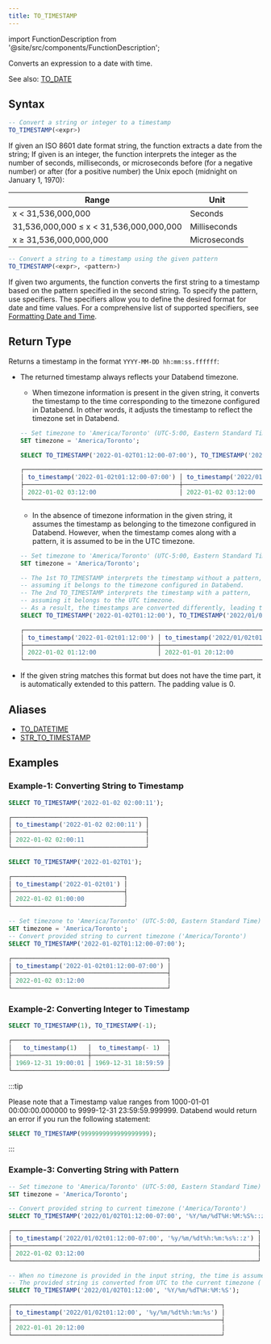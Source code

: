 ```yaml
---
title: TO_TIMESTAMP
---
```

import FunctionDescription from '@site/src/components/FunctionDescription';

<FunctionDescription description="Introduced or updated: v1.2.397"/>

Converts an expression to a date with time.

See also: [TO_DATE](to-date)

## Syntax

```sql
-- Convert a string or integer to a timestamp
TO_TIMESTAMP(<expr>)
```

If given an ISO 8601 date format string, the function extracts a date from the string; If given is an integer, the function interprets the integer as the number of seconds, milliseconds, or microseconds before (for a negative number) or after (for a positive number) the Unix epoch (midnight on January 1, 1970):

| Range                                       | Unit                 |
|---------------------------------------------|----------------------|
| x < 31,536,000,000                          | Seconds              |
| 31,536,000,000 ≤ x < 31,536,000,000,000     | Milliseconds         |
| x ≥ 31,536,000,000,000                      | Microseconds         |

```sql
-- Convert a string to a timestamp using the given pattern
TO_TIMESTAMP(<expr>, <pattern>)
```

If given two arguments, the function converts the first string to a timestamp based on the pattern specified in the second string. To specify the pattern, use specifiers. The specifiers allow you to define the desired format for date and time values. For a comprehensive list of supported specifiers, see [Formatting Date and Time](../../00-sql-reference/10-data-types/20-data-type-time-date-types.md#formatting-date-and-time).

## Return Type

Returns a timestamp in the format `YYYY-MM-DD hh:mm:ss.ffffff`: 

- The returned timestamp always reflects your Databend timezone.
    - When timezone information is present in the given string, it converts the timestamp to the time corresponding to the timezone configured in Databend. In other words, it adjusts the timestamp to reflect the timezone set in Databend.

    ```sql
    -- Set timezone to 'America/Toronto' (UTC-5:00, Eastern Standard Time)
    SET timezone = 'America/Toronto';

    SELECT TO_TIMESTAMP('2022-01-02T01:12:00-07:00'), TO_TIMESTAMP('2022/01/02T01:12:00-07:00', '%Y/%m/%dT%H:%M:%S%::z');

    ┌────────────────────────────────────────────────────────────────────────────────────────────────────────────────┐
    │ to_timestamp('2022-01-02t01:12:00-07:00') │ to_timestamp('2022/01/02t01:12:00-07:00', '%y/%m/%dt%h:%m:%s%::z') │
    ├───────────────────────────────────────────┼────────────────────────────────────────────────────────────────────┤
    │ 2022-01-02 03:12:00                       │ 2022-01-02 03:12:00                                                │
    └────────────────────────────────────────────────────────────────────────────────────────────────────────────────┘
    ```

    - In the absence of timezone information in the given string, it assumes the timestamp as belonging to the timezone configured in Databend. However, when the timestamp comes along with a pattern, it is assumed to be in the UTC timezone.

    ```sql
    -- Set timezone to 'America/Toronto' (UTC-5:00, Eastern Standard Time)
    SET timezone = 'America/Toronto';
    
    -- The 1st TO_TIMESTAMP interprets the timestamp without a pattern, 
    -- assuming it belongs to the timezone configured in Databend.
    -- The 2nd TO_TIMESTAMP interprets the timestamp with a pattern, 
    -- assuming it belongs to the UTC timezone.
    -- As a result, the timestamps are converted differently, leading to the difference in output.
    SELECT TO_TIMESTAMP('2022-01-02T01:12:00'), TO_TIMESTAMP('2022/01/02T01:12:00', '%Y/%m/%dT%H:%M:%S');

    ┌────────────────────────────────────────────────────────────────────────────────────────────────┐
    │ to_timestamp('2022-01-02t01:12:00') │ to_timestamp('2022/01/02t01:12:00', '%y/%m/%dt%h:%m:%s') │
    ├─────────────────────────────────────┼──────────────────────────────────────────────────────────┤
    │ 2022-01-02 01:12:00                 │ 2022-01-01 20:12:00                                      │
    └────────────────────────────────────────────────────────────────────────────────────────────────┘
    ```

- If the given string matches this format but does not have the time part, it is automatically extended to this pattern. The padding value is 0.

## Aliases

- [TO_DATETIME](to-datetime.md)
- [STR_TO_TIMESTAMP](str-to-timestamp.md)

## Examples

### Example-1: Converting String to Timestamp

```sql
SELECT TO_TIMESTAMP('2022-01-02 02:00:11');

┌─────────────────────────────────────┐
│ to_timestamp('2022-01-02 02:00:11') │
├─────────────────────────────────────┤
│ 2022-01-02 02:00:11                 │
└─────────────────────────────────────┘

SELECT TO_TIMESTAMP('2022-01-02T01');

┌───────────────────────────────┐
│ to_timestamp('2022-01-02t01') │
├───────────────────────────────┤
│ 2022-01-02 01:00:00           │
└───────────────────────────────┘

-- Set timezone to 'America/Toronto' (UTC-5:00, Eastern Standard Time)
SET timezone = 'America/Toronto';
-- Convert provided string to current timezone ('America/Toronto')
SELECT TO_TIMESTAMP('2022-01-02T01:12:00-07:00');

┌───────────────────────────────────────────┐
│ to_timestamp('2022-01-02t01:12:00-07:00') │
├───────────────────────────────────────────┤
│ 2022-01-02 03:12:00                       │
└───────────────────────────────────────────┘
```

### Example-2: Converting Integer to Timestamp

```sql
SELECT TO_TIMESTAMP(1), TO_TIMESTAMP(-1);

┌───────────────────────────────────────────┐
│   to_timestamp(1)   │  to_timestamp(- 1)  │
├─────────────────────┼─────────────────────┤
│ 1969-12-31 19:00:01 │ 1969-12-31 18:59:59 │
└───────────────────────────────────────────┘
```

:::tip

Please note that a Timestamp value ranges from 1000-01-01 00:00:00.000000 to 9999-12-31 23:59:59.999999. Databend would return an error if you run the following statement:

```sql
SELECT TO_TIMESTAMP(9999999999999999999);
```
:::

### Example-3: Converting String with Pattern

```sql
-- Set timezone to 'America/Toronto' (UTC-5:00, Eastern Standard Time)
SET timezone = 'America/Toronto';

-- Convert provided string to current timezone ('America/Toronto')
SELECT TO_TIMESTAMP('2022/01/02T01:12:00-07:00', '%Y/%m/%dT%H:%M:%S%::z');

┌────────────────────────────────────────────────────────────────────┐
│ to_timestamp('2022/01/02t01:12:00-07:00', '%y/%m/%dt%h:%m:%s%::z') │
├────────────────────────────────────────────────────────────────────┤
│ 2022-01-02 03:12:00                                                │
└────────────────────────────────────────────────────────────────────┘

-- When no timezone is provided in the input string, the time is assumed to be in UTC by default
-- The provided string is converted from UTC to the current timezone ('America/Toronto')
SELECT TO_TIMESTAMP('2022/01/02T01:12:00', '%Y/%m/%dT%H:%M:%S');

┌──────────────────────────────────────────────────────────┐
│ to_timestamp('2022/01/02t01:12:00', '%y/%m/%dt%h:%m:%s') │
├──────────────────────────────────────────────────────────┤
│ 2022-01-01 20:12:00                                      │
└──────────────────────────────────────────────────────────┘
```